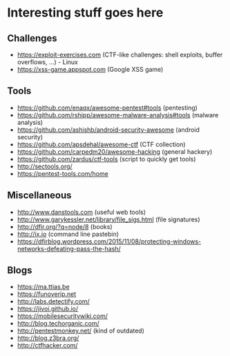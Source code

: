 # Interesting stuff goes here

## Challenges
- https://exploit-exercises.com (CTF-like challenges: shell exploits, buffer overflows, ...) - Linux
- https://xss-game.appspot.com (Google XSS game)

## Tools
- https://github.com/enaqx/awesome-pentest#tools (pentesting)
- https://github.com/rshipp/awesome-malware-analysis#tools (malware analysis)
- https://github.com/ashishb/android-security-awesome (android security)
- https://github.com/apsdehal/awesome-ctf (CTF collection)
- https://github.com/carpedm20/awesome-hacking (general hackery)
- https://github.com/zardus/ctf-tools (script to quickly get tools)
- http://sectools.org/
- https://pentest-tools.com/home

## Miscellaneous
- http://www.danstools.com (useful web tools)
- http://www.garykessler.net/library/file_sigs.html (file signatures)
- http://dfir.org/?q=node/8 (books)
- http://ix.io  (command line pastebin)
- https://dfirblog.wordpress.com/2015/11/08/protecting-windows-networks-defeating-pass-the-hash/

## Blogs
- https://ma.ttias.be
- https://funoverip.net
- http://labs.detectify.com/
- https://jivoi.github.io/
- https://mobilesecuritywiki.com/
- http://blog.techorganic.com/
- http://pentestmonkey.net/ (kind of outdated)
- http://blog.z3bra.org/
- http://ctfhacker.com/
